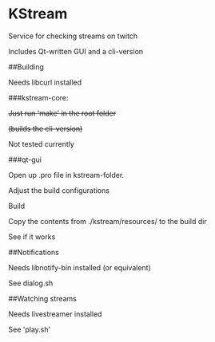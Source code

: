 # KStream

Service for checking streams on twitch

Includes Qt-written GUI and a cli-version


##Building

Needs libcurl installed

###kstream-core:

~~Just run 'make' in the root folder~~

~~(builds the cli-version)~~

Not tested currently


###qt-gui

Open up .pro file in kstream-folder.

Adjust the build configurations

Build

Copy the contents from ./kstream/resources/ to the build dir

See if it works


##Notifications

Needs libnotify-bin installed (or equivalent)

See dialog.sh

##Watching streams

Needs livestreamer installed

See 'play.sh'

